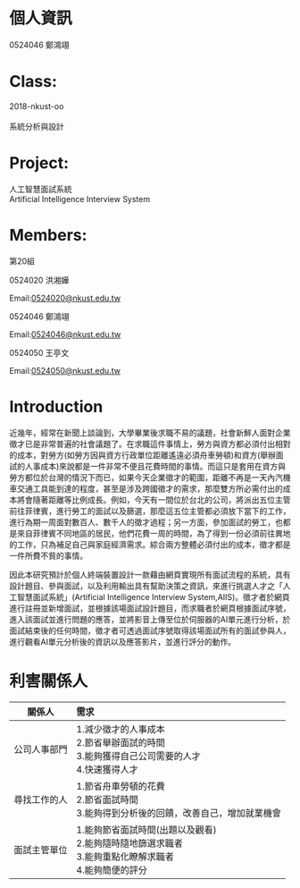 # 個人資訊 
0524046 鄭鴻翊
# Class:
2018-nkust-oo<br>  
系統分析與設計
# Project:
人工智慧面試系統<br>  Artificial Intelligence Interview System
# Members:
第20組

0524020 洪湘嬅 

Email:0524020@nkust.edu.tw


0524046 鄭鴻翊 

Email:0524046@nkust.edu.tw


0524050 王亭文

Email:0524050@nkust.edu.tw


# Introduction
近幾年，經常在新聞上談論到，大學畢業後求職不易的議題，社會新鮮人面對企業徵才已是非常普遍的社會議題了。在求職這件事情上，勞方與資方都必須付出相對的成本，對勞方(如勞方因與資方行政單位距離遙遠必須舟車勞頓)和資方(舉辦面試的人事成本)來說都是一件非常不便且花費時間的事情。而這只是套用在資方與勞方都位於台灣的情況下而已，如果今天企業徵才的範圍，距離不再是一天內汽機車交通工具能到達的程度，甚至是涉及跨國徵才的需求，那麼雙方所必需付出的成本將會隨著距離等比例成長。例如，今天有一間位於台北的公司，將派出五位主管前往菲律賓，進行勞工的面試以及篩選，那麼這五位主管都必須放下當下的工作，進行為期一周面對數百人、數千人的徵才過程；另一方面，參加面試的勞工，也都是來自菲律賓不同地區的居民，他們花費一周的時間，為了得到一份必須前往異地的工作，只為補足自己與家庭經濟需求。綜合兩方整體必須付出的成本，徵才都是一件所費不貲的事情。

因此本研究預計於個人終端裝置設計一款藉由網頁實現所有面試流程的系統，具有設計題目、參與面試，以及利用輸出具有幫助決策之資訊，來進行挑選人才之「人工智慧面試系統」(Artificial Intelligence Interview System,AIIS)。徵才者於網頁進行註冊並新增面試，並根據該場面試設計題目，而求職者於網頁根據面試序號，進入該面試並進行問題的應答，並將影音上傳至位於伺服器的AI單元進行分析，於面試結束後的任何時間，徵才者可透過面試序號取得該場面試所有的面試參與人，進行觀看AI單元分析後的資訊以及應答影片，並進行評分的動作。

# 利害關係人
 關係人       | 需求
--------------|:---------------
公司人事部門   |  1.減少徵才的人事成本 <br>  2.節省舉辦面試的時間 <br>  3.能夠獲得自己公司需要的人才 <br>  4.快速獲得人才 
尋找工作的人   |  1.節省舟車勞頓的花費 <br>  2.節省面試時間 <br>  3.能夠得到分析後的回饋，改善自己，增加就業機會
面試主管單位   |  1.能夠節省面試時間(出題以及觀看)   <br>  2.能夠隨時隨地篩選求職者  <br> 3.能夠重點化瞭解求職者  <br> 4.能夠簡便的評分
     
